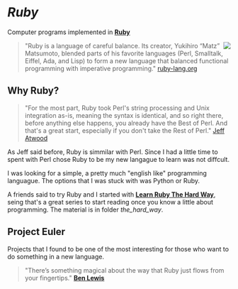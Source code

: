 # _Ruby_

Computer programs implemented in **[Ruby](https://www.ruby-lang.org/en/)** 

<img align="right" src="https://upload.wikimedia.org/wikipedia/commons/7/73/Ruby_logo.svg">

>"Ruby is a language of careful balance. Its creator, Yukihiro “Matz” Matsumoto, blended parts of his favorite languages (Perl, Smalltalk, Eiffel, Ada, and Lisp) to form a new language that balanced functional programming with imperative programming." [ruby-lang.org](https://www.ruby-lang.org/en/about/)

## Why Ruby?

>"For the most part, Ruby took Perl's string processing and Unix integration as-is, meaning the syntax is identical, and so right there, before anything else happens, you already have the Best of Perl. And that's a great start, especially if you don't take the Rest of Perl." [Jeff Atwood](https://blog.codinghorror.com/why-ruby/)

As Jeff said before, Ruby is simmilar with Perl. Since I had a little time to spent with Perl chose Ruby to be my new langague to learn was not diffcult.

I was looking for a simple, a pretty much "english like" programming languague. The options that I was stuck with was Python or Ruby.

A friends said to try Ruby and I started with **[Learn Ruby The Hard Way](https://learnrubythehardway.org)**, seing that's a great series to start reading once you know a little about programming. The material is in folder _the_hard_way_.

## Project Euler

Projects that I found to be one of the most interesting for those who want to do something in a new language.

>"There’s something magical about the way that Ruby just flows from your fingertips." **[Ben Lewis](https://blog.engineyard.com/2015/five-ruby-methods-you-should-be-using)**